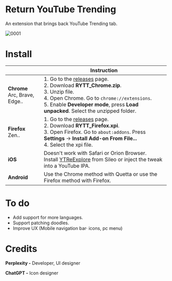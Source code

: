 # Return YouTube Trending
An extension that brings back YouTube Trending tab.

![0001](https://github.com/user-attachments/assets/9502d734-2a7c-45f4-a218-66fbfaf6fd02)


# Install

|  | Instruction |
|---|---|
| **Chrome** <br>Arc, Brave, Edge.. | 1. Go to the [releases](https://github.com/Dr-Sauce/ReturnYouTubeTrending/releases/latest) page.  <br>2. Download **RYTT_Chrome.zip**.  <br>3. Unzip file.  <br>4. Open Chrome. Go to ```chrome://extensions```.   <br>5. Enable **Developer mode**, press **Load unpacked**.  Select the unzipped folder. |
| **Firefox** <br>Zen.. | 1. Go to the [releases](https://github.com/Dr-Sauce/ReturnYouTubeTrending/releases/latest) page.  <br>2. Download **RYTT_Firefox.xpi**.  <br>3. Open Firefox. Go to ```about:addons```. Press **Settings** → **Install Add-on From File...**  <br>4. Select the xpi file. |
| **iOS** | Doesn't work with Safari or Orion Browser. <br>Install [YTReExplore](https://github.com/PoomSmart/YTReExplore) from Sileo or inject the tweak into a YouTube IPA. |
| **Android** | Use the Chrome method with Quetta or use the Firefox method with Firefox. |


# To do

- Add support for more languages.
- Support patching doodles.
- Improve UX (Mobile navigation bar· icons, pc menu)

# Credits
**Perplexity -** Developer, UI designer

**ChatGPT -** Icon designer
